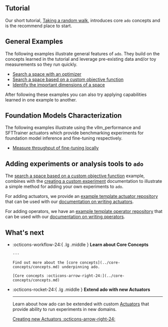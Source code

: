 <!-- markdownlint-disable-next-line first-line-h1 -->
## Tutorial

Our short tutorial, [Taking a random walk](random-walk.md), introduces core
`ado` concepts and is the recommend place to start.

## General Examples

The following examples illustrate general features of `ado`. They build on the
concepts learned in the tutorial and leverage pre-existing data and/or toy
measurements so they run quickly.

- [Search a space with an optimizer](best-configuration-search.md)
- [Search a space based on a custom objective function](search-custom-objective.md)
- [Identify the important dimensions of a space](lhu.md)

After following these examples you can also try applying capabilities learned in
one example to another.

## Foundation Models Characterization

The following examples illustrate using the vllm_performance and SFTTrainer
actuators which provide benchmarking experiments for foundation model inference
and fine-tuning respectively.

- [Measure throughput of fine-tuning locally](finetune-locally.md)

## Adding experiments or analysis tools to `ado`

The
[search a space based on a custom objective function](search-custom-objective.md)
example, combines with the
[creating a custom experiment](../actuators/creating-custom-experiments.md)
documentation to illustrate a simple method for adding your own experiments to
`ado`.

For adding actuators, we provide an
[example template actuator repository](https://github.com/IBM/ado/tree/main/plugins/actuators/example_actuator)
that can be used with our
[documentation on writing actuators](../actuators/creating-actuator-classes.md).

For adding operators, we have an
[example template operator repository](https://github.com/IBM/ado/tree/main/plugins/actuators/example_actuator)
that can be used with our
[documentation on writing operators](../operators/creating-operators.md).

## What's next

<!-- markdownlint-disable line-length -->
<!-- markdownlint-disable-next-line no-inline-html -->
<div class="grid cards" markdown>

- :octicons-workflow-24:{ .lg .middle } __Learn about Core Concepts__

      ---

      Find out more about the [core concepts](../core-concepts/concepts.md) underpinning ado.

      [Core concepts :octicons-arrow-right-24:](../core-concepts/concepts.md)

- :octicons-rocket-24:{ .lg .middle } __Extend ado with new Actuators__

    ---

    Learn about how ado can be extended with custom [Actuators](../actuators/working-with-actuators.md) that provide ability to run experiments in new domains.

    [Creating new Actuators :octicons-arrow-right-24:](../actuators/working-with-actuators.md)

</div>
<!-- markdownlint-enable line-length -->